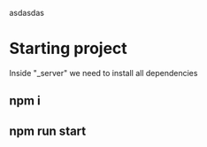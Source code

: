 asdasdas

# Starting project

Inside "_server" we need to install all dependencies

## npm i

## npm run start
